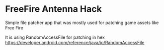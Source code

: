 # FreeFire Antenna Hack

Simple file patcher app that was mostly used for patching game assets like Free Fire

It is using RandomAccessFile for patching in hex https://developer.android.com/reference/java/io/RandomAccessFile
